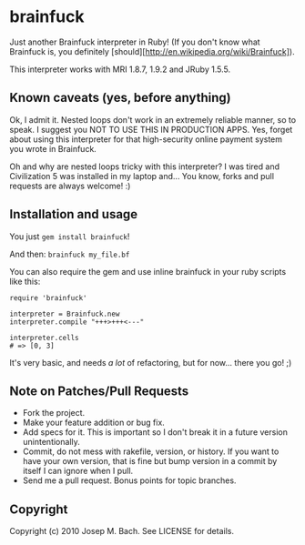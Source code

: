 # brainfuck

Just another Brainfuck interpreter in Ruby!
(If you don't know what Brainfuck is, you definitely
[should][http://en.wikipedia.org/wiki/Brainfuck]).

This interpreter works with MRI 1.8.7, 1.9.2 and JRuby 1.5.5.

## Known caveats (yes, before anything)

Ok, I admit it. Nested loops don't work in an extremely reliable manner, so to
speak. I suggest you NOT TO USE THIS IN PRODUCTION APPS. Yes, forget about
using this interpreter for that high-security online payment system you wrote in Brainfuck.

Oh and why are nested loops tricky with this interpreter? I was tired and Civilization 5
was installed in my laptop and... You know, forks and pull requests are always welcome! :)

## Installation and usage

You just `gem install brainfuck`!

And then: `brainfuck my_file.bf`

You can also require the gem and use inline brainfuck in your ruby scripts like this:

    require 'brainfuck'

    interpreter = Brainfuck.new
    interpreter.compile "+++>+++<---"

    interpreter.cells
    # => [0, 3]

It's very basic, and needs *a lot* of refactoring, but for now... there you go! ;)

## Note on Patches/Pull Requests
 
* Fork the project.
* Make your feature addition or bug fix.
* Add specs for it. This is important so I don't break it in a
  future version unintentionally.
* Commit, do not mess with rakefile, version, or history.
  If you want to have your own version, that is fine but bump version
  in a commit by itself I can ignore when I pull.
* Send me a pull request. Bonus points for topic branches.

## Copyright

Copyright (c) 2010 Josep M. Bach. See LICENSE for details.
